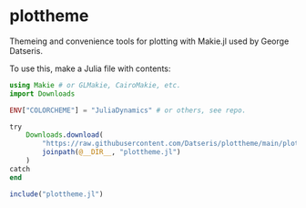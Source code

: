 # plottheme
Themeing and convenience tools for plotting with Makie.jl used by George Datseris.

To use this, make a Julia file with contents:
```julia
using Makie # or GLMakie, CairoMakie, etc.
import Downloads

ENV["COLORCHEME"] = "JuliaDynamics" # or others, see repo.

try
    Downloads.download(
        "https://raw.githubusercontent.com/Datseris/plottheme/main/plottheme.jl",
        joinpath(@__DIR__, "plottheme.jl")
    )
catch
end

include("plottheme.jl")
```
